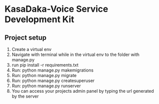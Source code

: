 # KasaDaka-Voice Service Development Kit


## Project setup

1. Create a virtual env
2. Navigate with terminal while in the virtual env to the folder with manage.py
3. run pip install -r requirements.txt
4. Run: python manage.py makemigrations
5. Run: python manage.py migrate
6. Run: python manage.py createsuperuser
7. Run: python manage.py runserver
8. You can access your projects admin panel by typing the url generated by the server